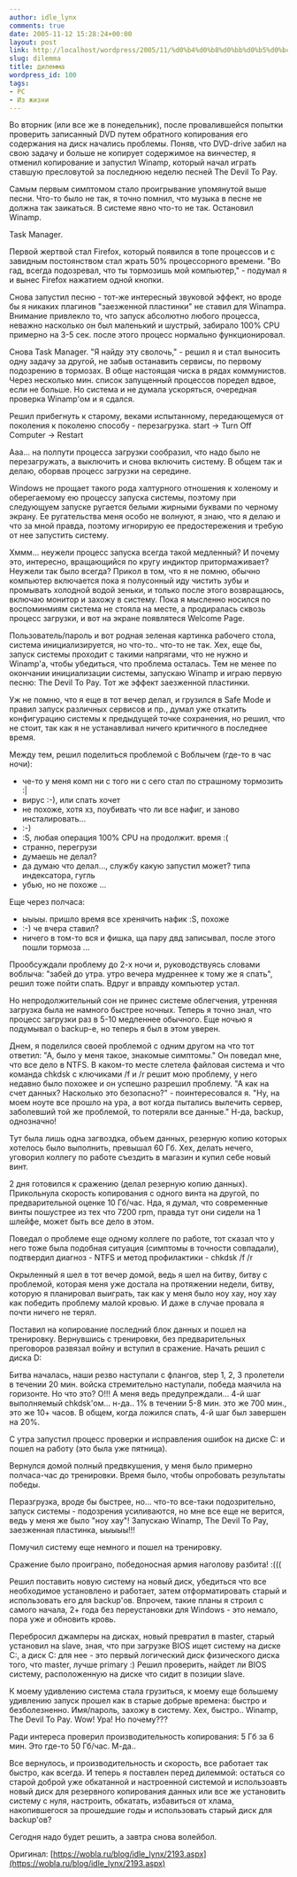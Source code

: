```yaml
---
author: idle_lynx
comments: true
date: 2005-11-12 15:28:24+00:00
layout: post
link: http://localhost/wordpress/2005/11/%d0%b4%d0%b8%d0%bb%d0%b5%d0%bc%d0%bc%d0%b0/
slug: dilemma
title: дилемма
wordpress_id: 100
tags:
- PC
- Из жизни
---
```


Во вторник (или все же в понедельник), после провалившейся попытки проверить записанный DVD путем обратного копирования его содержания на диск начались проблемы. Поняв, что DVD-drive забил на свою задачу и больше не копирует содержимое на винчестер, я отменил копирование и запустил Winamp, который начал играть ставшую пресловутой за последнюю неделю песней The Devil To Pay.

Самым первым симптомом стало проигрывание упомянутой выше песни. Что-то было не так, я точно помнил, что музыка в песне не должна так заикаться. В системе явно что-то не так. Остановил Winamp.

Task Manager.

Первой жертвой стал Firefox, который появился в топе процессов и с завидным постоянством стал жрать 50% процессорного времени. "Во гад, всегда подозревал, что ты тормозишь мой компьютер," - подумал я и вынес Firefox нажатием одной кнопки.

Снова запустил песню - тот-же интересный звуковой эффект, но вроде бы я никаких плагинов "заезженной пластинки" не ставил для Winampa. Внимание привлекло то, что запуск абсолютно любого процесса, неважно насколько он был маленький и шустрый, забирало 100% CPU примерно на 3-5 сек. после этого процесс нормально функционировал.

Снова Task Manager. "Я найду эту сволочь," - решил я и стал выносить одну задачу за другой, не забыв останавить сервисы, по первому подозрению в тормозах. В обще настоящая чиска в рядах коммунистов. Через несколько мин. список запущенный процессов поредел вдвое, если не больше. Но система и не думала ускоряться, очередная проверка Winamp'ом и я сдался.

Решил прибегнуть к старому, веками испытанному, передающемуся от поколения к поколеню способу - перезагрузка. start -> Turn Off Computer -> Restart

Ааа... на полпути процесса загрузки сообразил, что надо было не перезагружать, а выключить и снова включить систему. В общем так и делаю, оборвав процесс загрузки на середине.

Windows не прощает такого рода халтурного отношения к холеному и оберегаемому ею процессу запуска системы, поэтому при следующуем запуске ругается белыми жирными буквами по черному экрану. Ее ругательства меня особо не волнуют, я знаю, что я делаю и что за мной правда, поэтому игнорирую ее предостережения и требую от нее запустить систему.

Хммм... неужели процесс запуска всегда такой медленный? И почему это, интересно, вращающийся по кругу индиктор притормаживает? Неужели так было всегда? Прикол в том, что я не помню, обычно компьютер включается пока я полусонный иду чистить зубы и промывать холодной водой зеньки, и только после этого возвращаюсь, включаю монитор и захожу в систему. Пока я мысленно носился по воспоминмиям система не стояла на месте, а продиралась сквозь процесс загрузки, и вот на экране появлятеся Welcome Page.

Пользователь/пароль и вот родная зеленая картинка рабочего стола, система инициализируется, но что-то.. что-то не так. Хех, еще бы, запуск системы проходит с такими напрягами, что не нужно и Winamp'а, чтобы убедиться, что проблема осталась. Тем не менее по окончании инициализации системы, запускаю Winamp и играю первую песню: The Devil To Pay. Тот же эффект заезженной пластинки.

Уж не помню, что я еще в тот вечер делал, и грузился в Safe Mode и правил запуск различных сервисов и пр., думал уже откатить конфигурацию системы к предыдущей точке сохранения, но решил, что не стоит, так как я не устанавливал ничего критичного в последнее время.

Между тем, решил поделиться проблемой с Воблычем (где-то в час ночи):

- че-то у меня комп ни с того ни с сего стал по страшному тормозить :|
- вирус :-), или спать хочет
- не похоже, хотя хз, поубивать что ли все нафиг, и заново инсталировать...
- :-)
- :S, любая операция 100% CPU на продолжит. время :(
- странно, перегрузи
- думаешь не делал?
- да думаю что делал..., службу какую запустил может? типа индексатора, гугль
- убью, но не похоже
...

Еще через полчаса:

- ыыыы. пришло время все хренячить нафик :S, похоже
- :-) че вчера ставил?
- ничего в том-то вся и фишка, ща пару двд записывал, после этого пошли тормоза
...

Прообсуждали проблему до 2-х ночи и, руководствуясь словами воблыча: "забей до утра. утро вечера мудреннее к тому же я спать", решил тоже пойти спать. Вдруг и вправду компьютер устал.

Но непродолжительный сон не принес системе облегчения, утренняя загрузка была не намного быстрее ночных. Теперь я точно знал, что процесс загрузки раз в 5-10 медленнее обычного. Еще ночью я подумывал о backup-е, но теперь я был в этом уверен.

Днем, я поделился своей проблемой с одним другом на что тот ответил: "А, было у меня такое, знакомые симптомы." Он поведал мне, что все дело в NTFS. В каком-то месте слетела файловая система и что команда chkdsk с ключиками /f и /r решит мою проблему, у него недавно было похожее и он успешно разрешил проблему. "А как на счет данных? Насколько это безопасно?" - поинтересовался я. "Ну, на моем ноуте все прошло на ура, а вот когда пытались вылечить сервер, заболевший той же проблемой, то потеряли все данные." Н-да, backup, однозначно!

Тут была лишь одна загвоздка, объем данных, резерную копию которых хотелось было выполнить, превышал 60 Гб. Хех, делать нечего, уговорил коллегу по работе съездить в магазин и купил себе новый винт.

2 дня готовился к сражению (делал резерную копию данных). Прикольнула скорость копирования с одного винта на другой, по предварительной оценке 10 Гб/час. Нда, я думал, что современные винты пошустрее из тех что 7200 rpm, правда тут они сидели на 1 шлейфе, может быть все дело в этом.

Поведал о проблеме еще одному коллеге по работе, тот сказал что у него тоже была подобная ситуация (симптомы в точности совпадали), подтвердил диагноз - NTFS и метод профилактики - chkdsk /f /r

Окрыленный я шел в тот вечер домой, ведь я шел на битву, битву с проблемой, которая меня уже достала на протяжении недели, битву, которую я планировал выиграть, так как у меня было ноу хау, ноу хау как победить проблему малой кровью. И даже в случае провала я почти ничего не терял.

Поставил на копирование последний блок данных и пошел на тренировку. Вернувшись с тренировки, без предварительных преговоров развязал войну и вступил в сражение. Начать решил с диска D:

Битва началась, наши резво наступали с флангов, step 1, 2, 3 пролетели в течении 20 мин. войска стремительно наступали, победа маячила на горизонте. Но что это? О!!! А меня ведь предупреждали... 4-й шаг выполняемый chkdsk'ом... н-да.. 1% в течении 5-8 мин. это же 700 мин., это же 10+ часов. В общем, когда ложился спать, 4-й шаг был завершен на 20%.

С утра запустил процесс проверки и исправления ошибок на диске C: и пошел на работу (это была уже пятница).

Вернулся домой полный предвкушения, у меня было примерно полчаса-час до тренировки. Время было, чтобы опробовать результаты победы.

Перазгрузка, вроде бы быстрее, но... что-то все-таки подозрительно, запуск системы - подозрения усиливаются, но мне все еще не верится, ведь у меня же было "ноу хау"! Запускаю Winamp, The Devil To Pay, заезженная пластинка, ыыыыы!!!

Помучил систему еще немного и пошел на тренировку.

Сражение было проиграно, победоносная армия наголову разбита! :(((

Решил поставить новую систему на новый диск, убедиться что все необходимое установлено и работает, затем отформатировать старый и использовать его для backup'ов. Впрочем, такие планы я строил с самого начала, 2+ года без переустановки для Windows - это немало, пора уже и обновить кровь.

Перебросил джамперы на дисках, новый превратил в master, старый установил на slave, зная, что при загрузке BIOS ищет систему на диске C:, а диск C: для нее - это первый логический диск физического диска того, что master, лучше primary :) Решил проверить, найдет ли BIOS систему, расположенную на диске что сидит в позиции slave.

К моему удивлению система стала грузиться, к моему еще большему удивлению запуск прошел как в старые добрые времена: быстро и безболезненно. Имя/пароль, захожу в систему. Хех, быстро.. Winamp, The Devil To Pay. Wow! Ура! Но почему???

Ради интереса проверил производительность копирования: 5 Гб за 6 мин. Это где-то 50 Гб/час. М-да..

Все вернулось, и производительность и скорость, все работает так быстро, как всегда. И теперь я поставлен перед дилеммой: остаться со старой доброй уже обкатанной и настроенной системой и использоавть новый диск для резервного копирования данных или все же установить систему с нуля, настроить, обкатать, избавиться от хлама, накопившегося за прошедшие годы и использовать старый диск для backup'ов?

Сегодня надо будет решить, а завтра снова волейбол.

Оригинал: [https://wobla.ru/blog/idle_lynx/2193.aspx](https://wobla.ru/blog/idle_lynx/2193.aspx)
